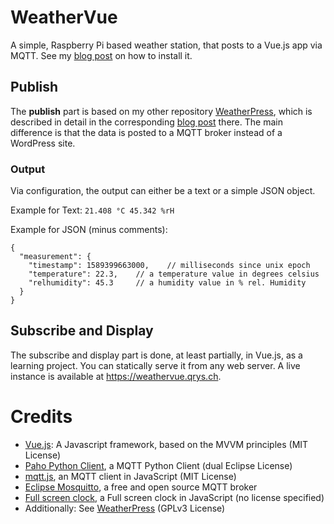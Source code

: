 # WeatherVue
 A simple, Raspberry Pi based weather station, that posts to a Vue.js app via MQTT. See my [blog post](https://qrys.ch/a-raspberry-pi-based-weather-station-publishing-to-an-mqtt-topic/) on how to install it.
 
 ## Publish
 
The **publish** part is based on my other repository [WeatherPress](https://github.com/suterma/WeatherPress), which is described in detail in the corresponding [blog post](https://qrys.ch/a-raspberry-pi-based-weather-station-posting-to-wordpress/) there. The main difference is that the data is posted to a MQTT broker instead of a WordPress site.

### Output
Via configuration, the output can either be a text or a simple JSON object.

Example for Text: `21.408 °C 45.342 %rH`

Example for JSON (minus comments):
~~~~
{
  "measurement": {
    "timestamp": 1589399663000,    // milliseconds since unix epoch
    "temperature": 22.3,    // a temperature value in degrees celsius
    "relhumidity": 45.3     // a humidity value in % rel. Humidity
  }
}
~~~~

## Subscribe and Display

The subscribe and display part is done, at least partially, in Vue.js, as a learning project. You can statically serve it from any web server. A live instance is available at https://weathervue.qrys.ch.

# Credits
 - [Vue.js](https://vuejs.org/): A Javascript framework, based on the MVVM principles (MIT License)
 - [Paho Python Client](https://github.com/eclipse/paho.mqtt.python), a MQTT Python Client (dual Eclipse License)
 - [mqtt.js](https://github.com/mqttjs/MQTT.js), an MQTT client in JavaScript (MIT License)
 - [Eclipse Mosquitto](https://mosquitto.org/), a free and open source MQTT broker
 - [Full screen clock](https://www.nayuki.io/page/full-screen-clock-javascript), a Full screen clock in JavaScript (no license specified)
 - Additionally: See [WeatherPress](https://github.com/suterma/WeatherPress) (GPLv3 License)
